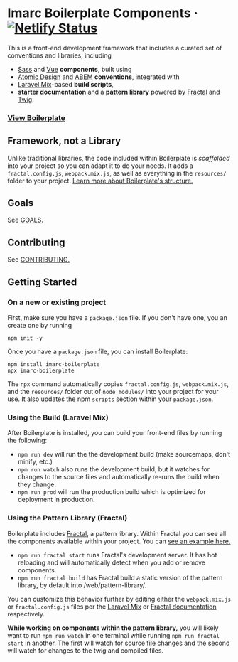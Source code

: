 # Imarc Boilerplate Components &middot; [![Netlify Status](https://api.netlify.com/api/v1/badges/630eeb6d-c075-4953-ba22-e70f98270eb1/deploy-status)](https://app.netlify.com/sites/imarc-boilerplate/deploys)

This is a front-end development framework that includes a curated set of conventions and libraries, including

* [Sass](https://sass-lang.com) and [Vue](https://vuejs.org/) **components**, built using
* [Atomic Design](https://atomicdesign.bradfrost.com/) and [ABEM](https://css-tricks.com/abem-useful-adaptation-bem/) **conventions**, integrated with
* [Laravel Mix](https://laravel-mix.com/)-based **build scripts**,
* **starter documentation** and a **pattern library** powered by [Fractal](https://fractal.build/) and [Twig](https://github.com/twigjs/twig.js).

### **[View Boilerplate](https://imarc-boilerplate.netlify.app/)**


Framework, not a Library
------------------------

Unlike traditional libraries, the code included within Boilerplate is *scaffolded* into your project so you can adapt it to do your needs. It adds a `fractal.config.js`, `webpack.mix.js`, as well as everything in the `resources/` folder to your project. [Learn more about Boilerplate's structure.](https://imarc-boilerplate.netlify.app/pattern-library/docs/structure.html)

Goals
-----

See [GOALS.](.github/GOALS.md)

Contributing
------------

See [CONTRIBUTING.](.github/CONTRIBUTING.md)


Getting Started
---------------

### On a new or existing project

First, make sure you have a `package.json` file. If you don't have one, you an create one by running

```
npm init -y
```

Once you have a `package.json` file, you can install Boilerplate:

```
npm install imarc-boilerplate
npx imarc-boilerplate
```

The `npx` command automatically copies `fractal.config.js`, `webpack.mix.js`, and the `resources/` folder out of `node_modules/` into your project for your use. It also updates the npm `scripts` section within your `package.json`.



### Using the Build (Laravel Mix)

After Boilerplate is installed, you can build your front-end files by running the following:

* `npm run dev` will run the the development build (make sourcemaps, don't minify, etc.)
* `npm run watch` also runs the development build, but it watches for changes to the source files and automatically re-runs the build when they change.
* `npm run prod` will run the production build which is optimized for deployment in production.

### Using the Pattern Library (Fractal)

Boilerplate includes [Fractal](https://fractal.build/), a pattern library. Within Fractal you can see all the components available within your project. You can [see an example here.](https://imarc-boilerplate.netlify.app/)

* `npm run fractal start` runs Fractal's development server. It has hot reloading and will automatically detect when you add or remove components.
* `npm run fractal build` has Fractal build a static version of the pattern library, by default into /web/pattern-library/.

You can customize this behavior further by editing either the `webpack.mix.js` or `fractal.config.js` files per the [Laravel Mix](https://laravel-mix.com/) or [Fractal documentation](https://fractal.build/) respectively.

**While working on components within the pattern library,** you will likely want to run `npm run watch` in one terminal while running `npm run fractal start` in another. The first will watch for source file changes and the second will watch for changes to the twig and compiled files.

